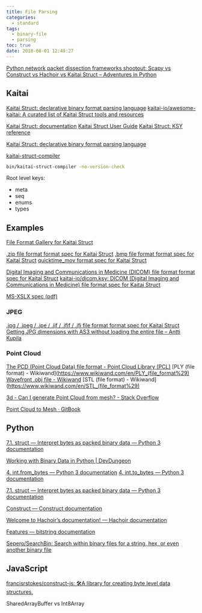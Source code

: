 ```yaml
---
title: File Parsing
categories:
  - standard
tags:
  - binary-file
  - parsing
toc: true
date: 2018-08-01 12:49:27
---
```


[Python network packet dissection frameworks shootout: Scapy vs Construct vs Hachoir vs Kaitai Struct – Adventures in Python](https://pythonistac.wordpress.com/2017/03/09/python-network-packet-dissection-frameworks-shootout-scapy-vs-construct-vs-hachoir-vs-kaitai-struct/)

## Kaitai

[Kaitai Struct: declarative binary format parsing language](http://kaitai.io/)
[kaitai-io/awesome-kaitai: A curated list of Kaitai Struct tools and resources](https://github.com/kaitai-io/awesome-kaitai)

[Kaitai Struct: documentation](http://doc.kaitai.io/)
[Kaitai Struct User Guide](http://doc.kaitai.io/user_guide.html)
[Kaitai Struct: KSY reference](http://doc.kaitai.io/ksy_reference.html#ksy-file)

[Kaitai Struct: declarative binary format parsing language](http://kaitai.io/workshop/)

[kaitai-struct-compiler](http://kaitai.io/index.html#download)

```sh
bin/kaitai-struct-compiler -no-version-check
```

Root level keys:
- meta
- seq
- enums
- types

## Examples

[File Format Gallery for Kaitai Struct](http://formats.kaitai.io/)

[.zip file format format spec for Kaitai Struct](http://formats.kaitai.io/zip/index.html)
[.bmp file format format spec for Kaitai Struct](http://formats.kaitai.io/bmp/index.html)
[quicktime_mov format spec for Kaitai Struct](http://formats.kaitai.io/quicktime_mov/index.html)

[Digital Imaging and Communications in Medicine (DICOM) file format format spec for Kaitai Struct](http://formats.kaitai.io/dicom/index.html)
[kaitai-io/dicom.ksy: DICOM (Digital Imaging and Communications in Medicine) file format spec for Kaitai Struct](https://github.com/kaitai-io/dicom.ksy)

[MS-XSLX spec (pdf)](http://download.microsoft.com/download/D/3/3/D334A189-E51B-47FF-B0E8-C0479AFB0E3C/%5BMS-XLSX%5D.pdf)

### JPEG

[.jpg / .jpeg / .jpe / .jif / .jfif / .jfi file format format spec for Kaitai Struct](http://formats.kaitai.io/jpeg/index.html)
[Getting JPG dimensions with AS3 without loading the entire file – Antti Kupila](http://www.anttikupila.com/flash/getting-jpg-dimensions-with-as3-without-loading-the-entire-file/)

### Point Cloud

[The PCD (Point Cloud Data) file format - Point Cloud Library (PCL)](http://pointclouds.org/documentation/tutorials/pcd_file_format.php)
[PLY (file format) - Wikiwand](https://www.wikiwand.com/en/PLY_(file_format%29)
[Wavefront .obj file - Wikiwand](https://www.wikiwand.com/en/Wavefront_.obj_file)
[STL (file format) - Wikiwand](https://www.wikiwand.com/en/STL_(file_format%29)

[3d - Can I generate Point Cloud from mesh? - Stack Overflow](https://stackoverflow.com/questions/27224934/can-i-generate-point-cloud-from-mesh)

[Point Cloud to Mesh · GitBook](http://fabacademy.org/2018/docs/FabAcademy-Tutorials/week5_3dscanning_and_printing/point_cloud_mesh.html)

## Python

[7.1. struct — Interpret bytes as packed binary data — Python 3 documentation](https://docs.python.org/3/library/struct.html)

[Working with Binary Data in Python | DevDungeon](https://www.devdungeon.com/content/working-binary-data-python)

[4. int.from_bytes — Python 3 documentation](https://docs.python.org/3/library/stdtypes.html#int.from_bytes)
[4. int.to_bytes — Python 3 documentation](https://docs.python.org/3/library/stdtypes.html#int.to_bytes)

[7.1. struct — Interpret bytes as packed binary data — Python 3 documentation](https://docs.python.org/3/library/struct.html)

[Construct — Construct documentation](https://construct.readthedocs.io/en/latest/)

[Welcome to Hachoir’s documentation! — Hachoir documentation](http://hachoir.readthedocs.io/en/latest/)

[Features — bitstring documentation](https://pythonhosted.org/bitstring/)

[Sepero/SearchBin: Search within binary files for a string, hex, or even another binary file](https://github.com/Sepero/SearchBin)

## JavaScript

[francisrstokes/construct-js: 🛠️A library for creating byte level data structures.](https://github.com/francisrstokes/construct-js)

SharedArrayBuffer vs Int8Array
